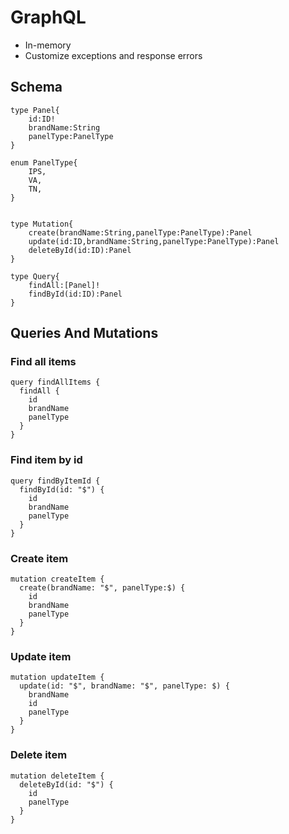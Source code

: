 # GraphQL
- In-memory
- Customize exceptions and response errors
## Schema
```
type Panel{
    id:ID!
    brandName:String
    panelType:PanelType
}

enum PanelType{
    IPS,
    VA,
    TN,
}


type Mutation{
    create(brandName:String,panelType:PanelType):Panel
    update(id:ID,brandName:String,panelType:PanelType):Panel
    deleteById(id:ID):Panel
}

type Query{
    findAll:[Panel]!
    findById(id:ID):Panel
}
```

## Queries And Mutations
### Find all items
```
query findAllItems {
  findAll {
    id
    brandName
    panelType
  }
}
```
### Find item by id
```
query findByItemId {
  findById(id: "$") {
    id
    brandName
    panelType
  }
}
```

### Create item
```
mutation createItem {
  create(brandName: "$", panelType:$) {
    id
    brandName
    panelType
  }
}
```

### Update item
```
mutation updateItem {
  update(id: "$", brandName: "$", panelType: $) {
    brandName
    id
    panelType
  }
}
```

### Delete item
```
mutation deleteItem {
  deleteById(id: "$") {
    id
    panelType
  }
}
```







